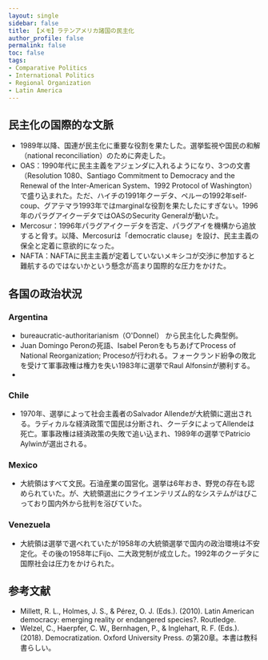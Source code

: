 ```yaml
---
layout: single
sidebar: false
title: 【メモ】ラテンアメリカ諸国の民主化
author_profile: false
permalink: false
toc: false
tags:
- Comparative Politics
- International Politics
- Regional Organization
- Latin America
---
```


## 民主化の国際的な文脈
- 1989年以降、国連が民主化に重要な役割を果たした。選挙監視や国民の和解（national reconciliation）のために奔走した。
- OAS：1990年代に民主主義をアジェンダに入れるようになり、3つの文書（Resolution 1080、Santiago Commitment to Democracy and the Renewal of the Inter-American System、1992 Protocol of Washington）で盛り込まれた。ただ、ハイチの1991年クーデタ、ペルーの1992年self-coup、グアテマラ1993年ではmarginalな役割を果たしたにすぎない。1996年のパラグアイクーデタではOASのSecurity Generalが動いた。
- Mercosur：1996年パラグアイクーデタを否定、パラグアイを機構から追放すると脅す。以降、Mercosurは「democratic clause」を設け、民主主義の保全と定着に意欲的になった。
- NAFTA：NAFTAに民主主義が定着していないメキシコが交渉に参加すると難航するのではないかという懸念が高まり国際的な圧力をかけた。

## 各国の政治状況
### Argentina
- bureaucratic-authoritarianism（O'Donnel） から民主化した典型例。
- Juan Domingo Peronの死語、Isabel PeronをもちあげてProcess of National Reorganization; Procesoが行われる。フォークランド紛争の敗北を受けて軍事政権は権力を失い1983年に選挙でRaul Alfonsinが勝利する。
- 

### Chile
- 1970年、選挙によって社会主義者のSalvador Allendeが大統領に選出される。ラディカルな経済政策で国民は分断され、クーデタによってAllendeは死亡。軍事政権は経済政策の失敗で追い込まれ、1989年の選挙でPatricio Aylwinが選出される。

### Mexico
- 大統領はすべて文民。石油産業の国営化。選挙は6年おき、野党の存在も認められていた。が、大統領選出にクライエンテリズム的なシステムがはびこっており国内外から批判を浴びていた。

### Venezuela
- 大統領は選挙で選べれていたが1958年の大統領選挙で国内の政治環境は不安定化。その後の1958年にFijo、二大政党制が成立した。1992年のクーデタに国際社会は圧力をかけられた。


## 参考文献
- Millett, R. L., Holmes, J. S., & Pérez, O. J. (Eds.). (2010). Latin American democracy: emerging reality or endangered species?. Routledge.
- Welzel, C., Haerpfer, C. W., Bernhagen, P., & Inglehart, R. F. (Eds.). (2018). Democratization. Oxford University Press. の第20章。本書は教科書らしい。
